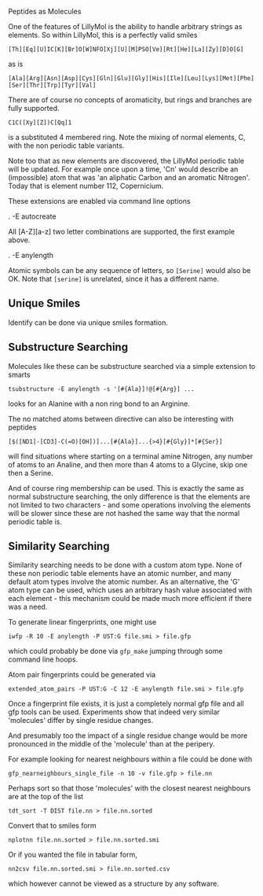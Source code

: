 Peptides as Molecules

One of the features of LillyMol is the ability to handle arbitrary strings
as elements. So within LillyMol, this is a perfectly valid smiles
```
[Th][Eq][U]IC[K][Br]O[W]NFO[Xj][U][M]PSO[Ve][Rt][He][La][Zy][D]O[G]
```
as is
```
[Ala][Arg][Asn][Asp][Cys][Gln][Glu][Gly][His][Ile][Leu][Lys][Met][Phe][Ser][Thr][Trp][Tyr][Val]
```
There are of course no concepts of aromaticity, but rings and branches are fully
supported.
```
C1C([Xy][Z])C[Qq]1
```
is a substituted 4 membered ring. Note the mixing of normal elements, C, with the
non periodic table variants. 

Note too that as new elements are discovered, the LillyMol periodic table will
be updated. For example once upon a time, 'Cn' would describe an (impossible)
atom that was 'an aliphatic Carbon and an aromatic Nitrogen'. Today that is 
element number 112, Copernicium.

These extensions are enabled via command line options

. -E autocreate

All [A-Z][a-z] two letter combinations are supported, the first example above.

. -E anylength

Atomic symbols can be any sequence of letters, so `[Serine]` would also be OK. Note
that `[serine]` is unrelated, since it has a different name.

## Unique Smiles
Identify can be done via unique smiles formation.

## Substructure Searching
Molecules like these can be substructure searched via a simple extension to smarts
```
tsubstructure -E anylength -s '[#{Ala}]!@[#{Arg}] ...
```
looks for an Alanine with a non ring bond to an Arginine.

The no matched atoms between directive can also be interesting with peptides
```
[$([ND1]-[CD3]-C(=O)[OH])]...[#{Ala}]...{>4}[#{Gly}]*[#{Ser}]
```
will find situations where starting on a terminal amine Nitrogen, any number of
atoms to an Analine, and then more than 4 atoms to a Glycine, skip one then
a Serine.

And of course ring membership can be used. This is exactly the same as normal
substructure searching, the only difference is that the elements are not limited
to two characters - and some operations involving the elements will be slower
since these are not hashed the same way that the normal periodic table is.

## Similarity Searching
Similarity searching needs to be done with a custom atom type. None of these
non periodic table elements have an atomic number, and many default atom types
involve the atomic number. As an alternative, the 'G' atom type can be used,
which uses an arbitrary hash value associated with each element - this mechanism
could be made much more efficient if there was a need.

To generate linear fingerprints, one might use
```
iwfp -R 10 -E anylength -P UST:G file.smi > file.gfp
```
which could probably be done via `gfp_make` jumping through some command line
hoops.

Atom pair fingerprints could be generated via
```
extended_atom_pairs -P UST:G -C 12 -E anylength file.smi > file.gfp
```

Once a fingerprint file exists, it is just a completely normal gfp file and
all gfp tools can be used. Experiments show that indeed very similar 'molecules'
differ by single residue changes.

And presumably too the impact of a single residue change would be more
pronounced in the middle of the 'molecule' than at the peripery.

For example looking for nearest neighbours within a file could be done with
```
gfp_nearneighbours_single_file -n 10 -v file.gfp > file.nn
```
Perhaps sort so that those 'molecules' with the closest nearest neighbours
are at the top of the list
```
tdt_sort -T DIST file.nn > file.nn.sorted
```
Convert that to smiles form
```
nplotnn file.nn.sorted > file.nn.sorted.smi
```

Or if you wanted the file in tabular form,
```
nn2csv file.nn.sorted.smi > file.nn.sorted.csv
```
which however cannot be viewed as a structure by any software.
